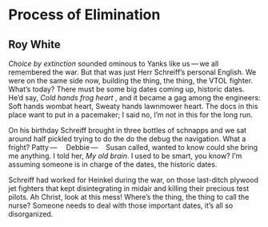 # Process of Elimination
## Roy White
_Choice by extinction_ sounded ominous
to Yanks like us — we all remembered the war.
But that was just Herr Schreiff’s personal English.
We were on the same side now, building the thing,
the thing,
the VTOL fighter.
What’s today? There must be
some big dates coming up, historic dates.
He’d say, _Cold hands frog heart_ , and it became a gag
among the engineers: Soft hands wombat heart,
Sweaty hands lawnmower heart.
The docs in this place
want to put in a pacemaker; I said no,
I’m not in this for the long run.

On his birthday Schreiff brought in three bottles of schnapps
and we sat around half pickled trying to do the
do the
debug the navigation. What a fright?
Patty —     Debbie —    Susan called, wanted to know
could she bring me anything. I told her, _My old brain_.
I used to be smart, you know?
I’m assuming someone
is in charge of the dates, the historic dates.

Schreiff had worked for Heinkel during the war,
on those last-ditch plywood jet fighters
that kept disintegrating in midair
and killing their precious test pilots.
Ah Christ, look at this mess! Where’s the thing,
the thing
to call the nurse? Someone needs to deal
with those important dates, it’s all
so
disorganized.